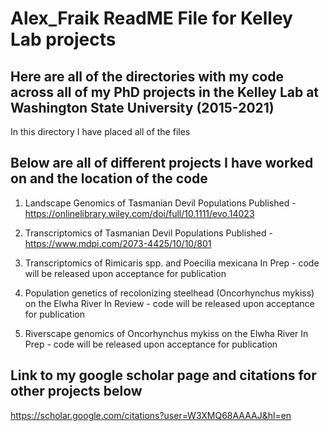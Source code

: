 # Alex_Fraik ReadME File for Kelley Lab projects

## Here are all of the directories with my code across all of my PhD projects in the Kelley Lab at Washington State University (2015-2021)
In this directory I have placed all of the files

## Below are all of different projects I have worked on and the location of the code
1. Landscape Genomics of Tasmanian Devil Populations
Published - 
https://onlinelibrary.wiley.com/doi/full/10.1111/evo.14023

2. Transcriptomics of Tasmanian Devil Populations
Published - 
https://www.mdpi.com/2073-4425/10/10/801

3. Transcriptomics of Rimicaris spp. and Poecilia mexicana
In Prep - code will be released upon acceptance for publication

4. Population genetics of recolonizing steelhead (Oncorhynchus mykiss) on the Elwha River
In Review - code will be released upon acceptance for publication

5. Riverscape genomics of Oncorhynchus mykiss on the Elwha River
In Prep - code will be released upon acceptance for publication

## Link to my google scholar page and citations for other projects below
https://scholar.google.com/citations?user=W3XMQ68AAAAJ&hl=en
